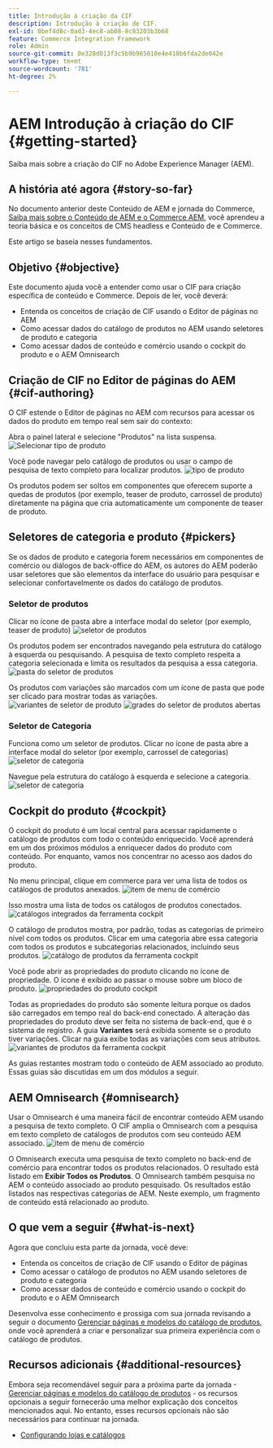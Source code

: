 ```yaml
---
title: Introdução à criação da CIF
description: Introdução à criação de CIF.
exl-id: 0bef4d8c-0ad3-4ec8-ab08-8c83203b3b68
feature: Commerce Integration Framework
role: Admin
source-git-commit: 0e328d013f3c5b9b965010e4e410b6fda2de042e
workflow-type: tm+mt
source-wordcount: '781'
ht-degree: 2%

---
```


# AEM Introdução à criação do CIF {#getting-started}

Saiba mais sobre a criação do CIF no Adobe Experience Manager (AEM).

## A história até agora {#story-so-far}

No documento anterior deste Conteúdo de AEM e jornada do Commerce, [Saiba mais sobre o Conteúdo de AEM e o Commerce AEM](/help/commerce-cloud/introduction.md), você aprendeu a teoria básica e os conceitos de CMS headless e Conteúdo de e Commerce.

Este artigo se baseia nesses fundamentos.

## Objetivo {#objective}

Este documento ajuda você a entender como usar o CIF para criação específica de conteúdo e Commerce. Depois de ler, você deverá:

* Entenda os conceitos de criação de CIF usando o Editor de páginas no AEM
* Como acessar dados do catálogo de produtos no AEM usando seletores de produto e categoria
* Como acessar dados de conteúdo e comércio usando o cockpit do produto e o AEM Omnisearch

## Criação de CIF no Editor de páginas do AEM {#cif-authoring}

O CIF estende o Editor de páginas no AEM com recursos para acessar os dados do produto em tempo real sem sair do contexto:

Abra o painel lateral e selecione &quot;Produtos&quot; na lista suspensa.
![Selecionar tipo de produto](assets/asset-finder-overview.png)

Você pode navegar pelo catálogo de produtos ou usar o campo de pesquisa de texto completo para localizar produtos.
![tipo de produto](assets/asset-finder-search.png)

Os produtos podem ser soltos em componentes que oferecem suporte a quedas de produtos (por exemplo, teaser de produto, carrossel de produto) diretamente na página que cria automaticamente um componente de teaser de produto.

## Seletores de categoria e produto {#pickers}

Se os dados de produto e categoria forem necessários em componentes de comércio ou diálogos de back-office do AEM, os autores do AEM poderão usar seletores que são elementos da interface do usuário para pesquisar e selecionar confortavelmente os dados do catálogo de produtos.

### Seletor de produtos

Clicar no ícone de pasta abre a interface modal do seletor (por exemplo, teaser de produto)
![seletor de produtos](assets/product-picker-open.png)

Os produtos podem ser encontrados navegando pela estrutura do catálogo à esquerda ou pesquisando. A pesquisa de texto completo respeita a categoria selecionada e limita os resultados da pesquisa a essa categoria.
![pasta do seletor de produtos](assets/product-picker-folders.png)

Os produtos com variações são marcados com um ícone de pasta que pode ser clicado para mostrar todas as variações.
![variantes de seletor de produto](assets/product-picker-variants.png)
![grades do seletor de produtos abertas](assets/product-picker-variants-open.png)

### Seletor de Categoria

Funciona como um seletor de produtos. Clicar no ícone de pasta abre a interface modal do seletor (por exemplo, carrossel de categorias)
![seletor de categoria](assets/category-picker-open.png)

Navegue pela estrutura do catálogo à esquerda e selecione a categoria.
![seletor de categoria](assets/category-picker-folders.png)

## Cockpit do produto {#cockpit}

O cockpit do produto é um local central para acessar rapidamente o catálogo de produtos com todo o conteúdo enriquecido. Você aprenderá em um dos próximos módulos a enriquecer dados do produto com conteúdo. Por enquanto, vamos nos concentrar no acesso aos dados do produto.

No menu principal, clique em commerce para ver uma lista de todos os catálogos de produtos anexados.
![item de menu de comércio](assets/commerce-menu-item.png)

Isso mostra uma lista de todos os catálogos de produtos conectados.
![catálogos integrados da ferramenta cockpit](assets/cockpit-Integrated-catalogs.png)

O catálogo de produtos mostra, por padrão, todas as categorias de primeiro nível com todos os produtos. Clicar em uma categoria abre essa categoria com todos os produtos e subcategorias relacionados, incluindo seus produtos.
![catálogo de produtos da ferramenta cockpit](assets/cockpit-product-catalog.png)

Você pode abrir as propriedades do produto clicando no ícone de propriedade. O ícone é exibido ao passar o mouse sobre um bloco de produto.
![propriedades do produto cockpit](assets/cockpit-properties.png)

Todas as propriedades do produto são somente leitura porque os dados são carregados em tempo real do back-end conectado. A alteração das propriedades do produto deve ser feita no sistema de back-end, que é o sistema de registro. A guia **Variantes** será exibida somente se o produto tiver variações. Clicar na guia exibe todas as variações com seus atributos.
![variantes de produtos da ferramenta cockpit](assets/cockpit-properties-variants.png)

As guias restantes mostram todo o conteúdo de AEM associado ao produto. Essas guias são discutidas em um dos módulos a seguir.

## AEM Omnisearch {#omnisearch}

Usar o Omnisearch é uma maneira fácil de encontrar conteúdo AEM usando a pesquisa de texto completo. O CIF amplia o Omnisearch com a pesquisa em texto completo de catálogos de produtos com seu conteúdo AEM associado.
![item de menu de comércio](assets/omnisearch.png)

O Omnisearch executa uma pesquisa de texto completo no back-end de comércio para encontrar todos os produtos relacionados. O resultado está listado em **Exibir Todos os Produtos**. O Omnisearch também pesquisa no AEM o conteúdo associado ao produto pesquisado. Os resultados estão listados nas respectivas categorias de AEM. Neste exemplo, um fragmento de conteúdo está relacionado ao produto.

## O que vem a seguir {#what-is-next}

Agora que concluiu esta parte da jornada, você deve:

* Entenda os conceitos de criação de CIF usando o Editor de páginas
* Como acessar o catálogo de produtos no AEM usando seletores de produto e categoria
* Como acessar dados de conteúdo e comércio usando o cockpit do produto e o AEM Omnisearch

Desenvolva esse conhecimento e prossiga com sua jornada revisando a seguir o documento [Gerenciar páginas e modelos do catálogo de produtos](catalog-templates.md), onde você aprenderá a criar e personalizar sua primeira experiência com o catálogo de produtos.

## Recursos adicionais {#additional-resources}

Embora seja recomendável seguir para a próxima parte da jornada -[Gerenciar páginas e modelos do catálogo de produtos](catalog-templates.md) - os recursos opcionais a seguir fornecerão uma melhor explicação dos conceitos mencionados aqui. No entanto, esses recursos opcionais não são necessários para continuar na jornada.

* [Configurando lojas e catálogos](/help/commerce-cloud/getting-started.md#catalog)
